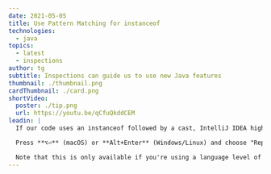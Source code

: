 ```yaml
---
date: 2021-05-05
title: Use Pattern Matching for instanceof
technologies:
  - java
topics:
  - latest
  - inspections
author: tg
subtitle: Inspections can guide us to use new Java features
thumbnail: ./thumbnail.png
cardThumbnail: ./card.png
shortVideo:
  poster: ./tip.png
  url: https://youtu.be/qCfuQkddCEM
leadin: |
  If our code uses an instanceof followed by a cast, IntelliJ IDEA highlights these with a warning and suggests replacing this with pattern matching for instanceof.

  Press **⌥⏎** (macOS) or **Alt+Enter** (Windows/Linux) and choose "Replace with pattern variable".

  Note that this is only available if you're using a language level of Java 16 or above.
---
```


